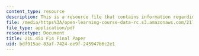 ```yaml
---
content_type: resource
description: This is a resource file that contains information regarding final paper.
file: /media/https%3A/open-learning-course-data-rc.s3.amazonaws.com/21l-451-introduction-to-literary-theory-fall-2014/bdf915ae83af7424ee9f245947b6c2e1_MIT21L_451F14_Final_Paper.pdf
file_type: application/pdf
resourcetype: Document
title: 21L.451 F14 Final Paper
uid: bdf915ae-83af-7424-ee9f-245947b6c2e1
---
```

